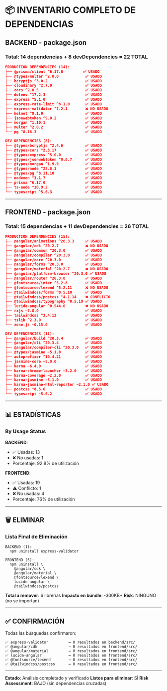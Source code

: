 # 📦 INVENTARIO COMPLETO DE DEPENDENCIAS

## BACKEND - package.json

### Total: 14 dependencias + 8 devDependencies = 22 TOTAL

```json
PRODUCTION DEPENDENCIES (14):
├── @prisma/client ^6.17.0         ✅ USADO
├── @types/multer ^2.0.0            ✅ USADO
├── bcryptjs ^3.0.2                 ✅ USADO
├── cloudinary ^2.7.0               ✅ USADO
├── cors ^2.8.5                     ✅ USADO
├── dotenv ^17.2.3                  ✅ USADO
├── express ^5.1.0                  ✅ USADO
├── express-rate-limit ^8.1.0       ✅ USADO
├── express-validator ^7.2.1        ❌ NO USADO
├── helmet ^8.1.0                   ✅ USADO
├── jsonwebtoken ^9.0.2             ✅ USADO
├── morgan ^1.10.1                  ✅ USADO
├── multer ^2.0.2                   ✅ USADO
└── pg ^8.16.3                      ✅ USADO

DEV DEPENDENCIES (8):
├── @types/bcryptjs ^2.4.6          ✅ USADO
├── @types/cors ^2.8.17             ✅ USADO
├── @types/express ^5.0.0           ✅ USADO
├── @types/jsonwebtoken ^9.0.7      ✅ USADO
├── @types/morgan ^1.9.9            ✅ USADO
├── @types/node ^22.8.1             ✅ USADO
├── @types/pg ^8.11.10              ✅ USADO
├── nodemon ^3.1.7                  ✅ USADO
├── prisma ^6.17.0                  ✅ USADO
├── ts-node ^10.9.2                 ✅ USADO
└── typescript ^5.6.3               ✅ USADO
```

---

## FRONTEND - package.json

### Total: 15 dependencias + 11 devDependencies = 26 TOTAL

```json
PRODUCTION DEPENDENCIES (15):
├── @angular/animations ^20.3.3     ✅ USADO
├── @angular/cdk ^20.2.7            ❌ NO USADO
├── @angular/common ^20.3.0         ✅ USADO
├── @angular/compiler ^20.3.0       ✅ USADO
├── @angular/core ^20.3.0           ✅ USADO
├── @angular/forms ^20.3.0          ✅ USADO
├── @angular/material ^20.2.7       ❌ NO USADO
├── @angular/platform-browser ^20.3.0 ✅ USADO
├── @angular/router ^20.3.0         ✅ USADO
├── @fontsource/inter ^5.2.8        ✅ USADO
├── @fontsource/lexend ^5.2.11      ❌ NO USADO
├── @tailwindcss/forms ^0.5.10      ✅ USADO
├── @tailwindcss/postcss ^4.1.14    ❌ CONFLICTO
├── @tailwindcss/typography ^0.5.19 ✅ USADO
├── lucide-angular ^0.544.0         ❌ NO USADO
├── rxjs ~7.8.0                     ✅ USADO
├── tailwindcss ^3.4.12             ✅ USADO
├── tslib ^2.3.0                    ✅ USADO
└── zone.js ~0.15.0                 ✅ USADO

DEV DEPENDENCIES (11):
├── @angular/build ^20.3.4          ✅ USADO
├── @angular/cli ^20.3.4            ✅ USADO
├── @angular/compiler-cli ^20.3.0   ✅ USADO
├── @types/jasmine ~5.1.0           ✅ USADO
├── autoprefixer ^10.4.21           ✅ USADO
├── jasmine-core ~5.9.0             ✅ USADO
├── karma ~6.4.0                    ✅ USADO
├── karma-chrome-launcher ~3.2.0    ✅ USADO
├── karma-coverage ~2.2.0           ✅ USADO
├── karma-jasmine ~5.1.0            ✅ USADO
├── karma-jasmine-html-reporter ~2.1.0 ✅ USADO
├── postcss ^8.5.6                  ✅ USADO
└── typescript ~5.9.2               ✅ USADO
```

---

## 📊 ESTADÍSTICAS

### By Usage Status

**BACKEND**:
- ✅ Usadas: 13
- ❌ No usadas: 1
- Porcentaje: 92.8% de utilización

**FRONTEND**:
- ✅ Usadas: 19
- ⚠️ Conflicto: 1
- ❌ No usadas: 4
- Porcentaje: 76% de utilización

---

## 🗑️ ELIMINAR

### Lista Final de Eliminación

```
BACKEND (1):
  npm uninstall express-validator

FRONTEND (5):
  npm uninstall \
    @angular/cdk \
    @angular/material \
    @fontsource/lexend \
    lucide-angular \
    @tailwindcss/postcss
```

**Total a remover**: 6 librerías
**Impacto en bundle**: -300KB+
**Risk**: NINGUNO (no se importan)

---

## ✅ CONFIRMACIÓN

Todas las búsquedas confirmaron:

```
✅ express-validator         → 0 resultados en backend/src/
✅ @angular/cdk              → 0 resultados en frontend/src/
✅ @angular/material         → 0 resultados en frontend/src/
✅ lucide-angular            → 0 resultados en frontend/src/
✅ @fontsource/lexend        → 0 resultados en frontend/src/
✅ @tailwindcss/postcss      → 0 resultados en frontend/src/
```

---

**Estado**: Análisis completado y verificado
**Listos para eliminar**: SÍ
**Risk Assessment**: BAJO (sin dependencias cruzadas)
